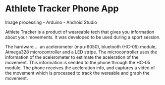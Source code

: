 # Athlete Tracker Phone App
Image processing - Arduino - Android Studio

Athlete Tracker is a product of weareable tech that gives you information about your movements. It was developed to be used during a sport session.

The hardware ... an acelerometer (mpu-6050), bluetooth (HC-05) module, Atmega328 microcontroller and a LED stripe. The microcontroller uses the information of the acelerometer to estimate the aceleration of the movement. This information is sended to the phone through the HC-05 module. The phone receives the aceleration info, and captures a video of the movement which is processed to track the wereable and graph the movement.
